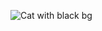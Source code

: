 ![Cat with black bg](https://www.google.com/url?sa=i&source=images&cd=&cad=rja&uact=8&ved=2ahUKEwig4_2l1fzeAhXDbSsKHYHHA40QjRx6BAgBEAU&url=https%3A%2F%2Fpixabay.com%2Fen%2Fphotos%2Fcat%2F%3F&psig=AOvVaw19I8emEEbhLyL8oWougBN7&ust=1543686181342036)

